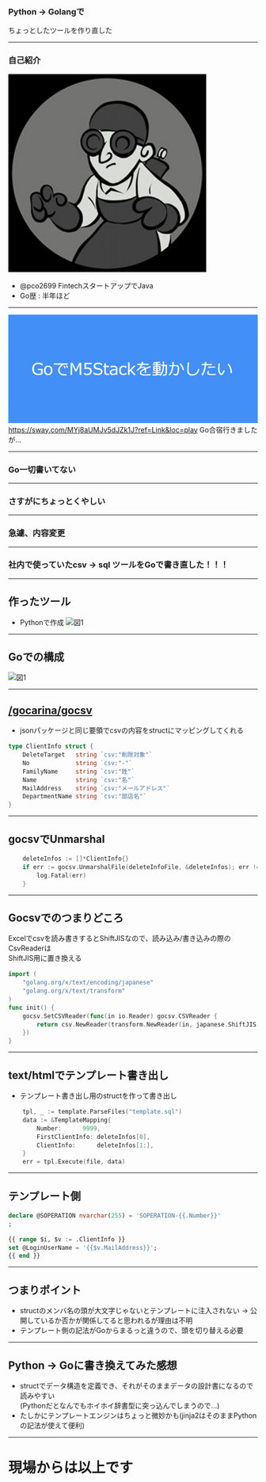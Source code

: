 ### Python -> Golangで  
ちょっとしたツールを作り直した

---

### 自己紹介
![アイコン](assets/icon.jpg)
- @pco2699 FintechスタートアップでJava
- Go歴 : 半年ほど

---

![LTの内容](assets/lt.png)
https://sway.com/MYj8aUMJv5dJZk1J?ref=Link&loc=play
Go合宿行きましたが...

---

### Go一切書いてない

---

### さすがにちょっとくやしい

---

### 急遽、内容変更

---

### 社内で使っていたcsv -> sql ツールをGoで書き直した！！！

---

## 作ったツール
- Pythonで作成
![図1](assets/diagram1.jpg)

---

## Goでの構成
![図1](assets/diagram2.jpg)

---

## [/gocarina/gocsv](https://github.com/gocarina/gocsv)
- jsonパッケージと同じ要領でcsvの内容をstructにマッピングしてくれる
```go
type ClientInfo struct {
	DeleteTarget   string `csv:"削除対象"`
	No             string `csv:"-"`
	FamilyName     string `csv:"姓"`
	Name           string `csv:"名"`
	MailAddress    string `csv:"メールアドレス"`
	DepartmentName string `csv:"部店名"`
}
```

---

## gocsvでUnmarshal
```go
	deleteInfos := []*ClientInfo{}
	if err := gocsv.UnmarshalFile(deleteInfoFile, &deleteInfos); err != nil { // Load clients from file
		log.Fatal(err)
    }
```

---

## Gocsvでのつまりどころ
Excelでcsvを読み書きするとShiftJISなので、読み込み/書き込みの際のCsvReaderは  
ShiftJIS用に置き換える
```go
import (
    "golang.org/x/text/encoding/japanese"
	"golang.org/x/text/transform"
)
func init() {
	gocsv.SetCSVReader(func(in io.Reader) gocsv.CSVReader {
		return csv.NewReader(transform.NewReader(in, japanese.ShiftJIS.NewDecoder()))
	})
}
```

---

## text/htmlでテンプレート書き出し
- テンプレート書き出し用のstructを作って書き出し
```go
	tpl, _ := template.ParseFiles("template.sql")
	data := &TemplateMapping{
		Number:      9999,
		FirstClientInfo: deleteInfos[0],
		ClientInfo:      deleteInfos[1:],
	}
	err = tpl.Execute(file, data)
```

---

## テンプレート側
```sql
declare @SOPERATION nvarchar(255) = 'SOPERATION-{{.Number}}'
;
```
```sql
{{ range $i, $v := .ClientInfo }}
set @LoginUserName = '{{$v.MailAddress}}';
{{ end }}
```

---

## つまりポイント
- structのメンバ名の頭が大文字じゃないとテンプレートに注入されない -> 公開しているか否かが関係してると思われるが理由は不明
- テンプレート側の記法がGoからまるっと違うので、頭を切り替える必要

---

## Python -> Goに書き換えてみた感想
- structでデータ構造を定義でき、それがそのままデータの設計書になるので読みやすい  
  (Pythonだとなんでもホイホイ辞書型に突っ込んでしまうので...)
- たしかにテンプレートエンジンはちょっと微妙かも(jinja2はそのままPythonの記法が使えて便利)

---

# 現場からは以上です